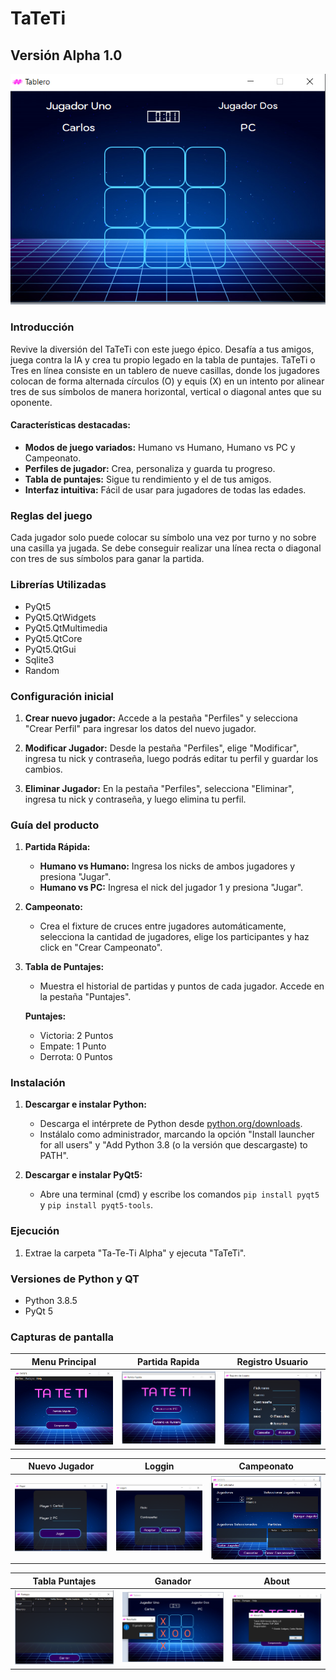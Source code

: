 # TaTeTi 
## Versión Alpha 1.0

![Tablero](https://github.com/CarlosOC/TaTeTi/blob/main/ScreenShot/Tablero.png)

### Introducción
Revive la diversión del TaTeTi con este juego épico. Desafía a tus amigos, juega contra la IA y crea tu propio legado en la tabla de puntajes. TaTeTi o Tres en línea consiste en un tablero de nueve casillas, donde los jugadores colocan de forma alternada círculos (O) y equis (X) en un intento por alinear tres de sus símbolos de manera horizontal, vertical o diagonal antes que su oponente.

#### Características destacadas:
- **Modos de juego variados:** Humano vs Humano, Humano vs PC y Campeonato.
- **Perfiles de jugador:** Crea, personaliza y guarda tu progreso.
- **Tabla de puntajes:** Sigue tu rendimiento y el de tus amigos.
- **Interfaz intuitiva:** Fácil de usar para jugadores de todas las edades.

### Reglas del juego
Cada jugador solo puede colocar su símbolo una vez por turno y no sobre una casilla ya jugada. Se debe conseguir realizar una línea recta o diagonal con tres de sus símbolos para ganar la partida.

### Librerías Utilizadas 
- PyQt5
- PyQt5.QtWidgets
- PyQt5.QtMultimedia
- PyQt5.QtCore
- PyQt5.QtGui
- Sqlite3
- Random 

### Configuración inicial

1. **Crear nuevo jugador:** Accede a la pestaña "Perfiles" y selecciona "Crear Perfil" para ingresar los datos del nuevo jugador.
   
2. **Modificar Jugador:** Desde la pestaña "Perfiles", elige "Modificar", ingresa tu nick y contraseña, luego podrás editar tu perfil y guardar los cambios.

3. **Eliminar Jugador:** En la pestaña "Perfiles", selecciona "Eliminar", ingresa tu nick y contraseña, y luego elimina tu perfil.

### Guía del producto

1. **Partida Rápida:**
   - **Humano vs Humano:** Ingresa los nicks de ambos jugadores y presiona "Jugar".
   - **Humano vs PC:** Ingresa el nick del jugador 1 y presiona "Jugar".

2. **Campeonato:**
   - Crea el fixture de cruces entre jugadores automáticamente, selecciona la cantidad de jugadores, elige los participantes y haz click en "Crear Campeonato".

3. **Tabla de Puntajes:**
   - Muestra el historial de partidas y puntos de cada jugador. Accede en la pestaña "Puntajes".

   **Puntajes:**
   - Victoria: 2 Puntos
   - Empate: 1 Punto
   - Derrota: 0 Puntos

### Instalación

1. **Descargar e instalar Python:**
   - Descarga el intérprete de Python desde [python.org/downloads](https://www.python.org/downloads/).
   - Instálalo como administrador, marcando la opción "Install launcher for all users" y "Add Python 3.8 (o la versión que descargaste) to PATH".

2. **Descargar e instalar PyQt5:**
   - Abre una terminal (cmd) y escribe los comandos `pip install pyqt5` y `pip install pyqt5-tools`.

### Ejecución 

1. Extrae la carpeta "Ta-Te-Ti Alpha" y ejecuta "TaTeTi".

### Versiones de Python y QT

- Python 3.8.5
- PyQt 5

### Capturas de pantalla

| **Menu Principal** | **Partida Rapida** | **Registro Usuario** |
|---|---|---|
| ![Menu Principal](https://github.com/CarlosOC/TaTeTi/blob/main/ScreenShot/Menu_Principal.png) | ![Partida_Rapida](https://github.com/CarlosOC/TaTeTi/blob/main/ScreenShot/Partida_Rapida.png) | ![Registro_Usuario](https://github.com/CarlosOC/TaTeTi/blob/main/ScreenShot/Registro_Usuario.png) |

| **Nuevo Jugador** | **Loggin** | **Campeonato** |
|---|---|---|
| ![Nuevo_Jugador](https://github.com/CarlosOC/TaTeTi/blob/main/ScreenShot/Nuevo_Jugador.png) | ![Loggin](https://github.com/CarlosOC/TaTeTi/blob/main/ScreenShot/Loggin.png) | ![Campeonato](https://github.com/CarlosOC/TaTeTi/blob/main/ScreenShot/Campeonato.png) |

| **Tabla Puntajes** | **Ganador** | **About** |
|---|---|---|
| ![Tabla_Puntajes](https://github.com/CarlosOC/TaTeTi/blob/main/ScreenShot/Tabla_Puntajes.png) | ![Ganador](https://github.com/CarlosOC/TaTeTi/blob/main/ScreenShot/Ganador.png) | ![About](https://github.com/CarlosOC/TaTeTi/blob/main/ScreenShot/About.png) |
